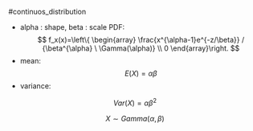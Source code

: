 #continuos_distribution 
- alpha : shape, beta : scale
PDF:
$$
f_x(x)=\left\{
\begin{array}
\frac{x^{\alpha-1}e^{-z/\beta}} / {\beta^{\alpha} \ \Gamma(\alpha)} \\
0
\end{array}\right.
$$
- mean:
$$
E(X)=\alpha\beta
$$
- variance:

$$
Var(X)=\alpha\beta^2
$$

$$
X \sim Gamma(\alpha,\beta)
$$

